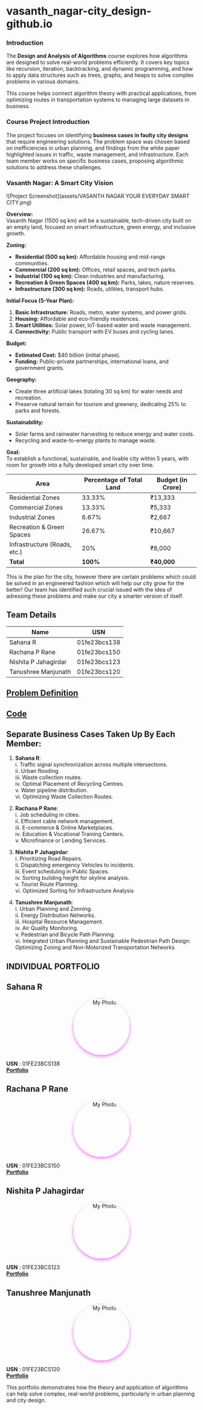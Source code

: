 # vasanth_nagar-city_design-github.io
### Introduction

The **Design and Analysis of Algorithms** course explores how algorithms are designed to solve real-world problems efficiently. It covers key topics like recursion, iteration, backtracking, and dynamic programming, and how to apply data structures such as trees, graphs, and heaps to solve complex problems in various domains.

This course helps connect algorithm theory with practical applications, from optimizing routes in transportation systems to managing large datasets in business.

### Course Project Introduction

The project focuses on identifying **business cases in faulty city designs** that require engineering solutions. The problem space was chosen based on inefficiencies in urban planning, and findings from the white paper highlighted issues in traffic, waste management, and infrastructure. Each team member works on specific business cases, proposing algorithmic solutions to address these challenges.



### **Vasanth Nagar: A Smart City Vision**  

![Project Screenshot](assets/VASANTH NAGAR YOUR EVERYDAY SMART CITY.png)

**Overview:**  
Vasanth Nagar (1500 sq km) will be a sustainable, tech-driven city built on an empty land, focused on smart infrastructure, green energy, and inclusive growth.  

**Zoning:**  
- **Residential (500 sq km):** Affordable housing and mid-range communities.  
- **Commercial (200 sq km):** Offices, retail spaces, and tech parks.  
- **Industrial (100 sq km):** Clean industries and manufacturing.  
- **Recreation & Green Spaces (400 sq km):** Parks, lakes, nature reserves.  
- **Infrastructure (300 sq km):** Roads, utilities, transport hubs.  

**Initial Focus (5-Year Plan):**  
1. **Basic Infrastructure:** Roads, metro, water systems, and power grids.  
2. **Housing:** Affordable and eco-friendly residences.  
3. **Smart Utilities:** Solar power, IoT-based water and waste management.  
4. **Connectivity:** Public transport with EV buses and cycling lanes.  

**Budget:**  
- **Estimated Cost:** $40 billion (initial phase).  
- **Funding:** Public-private partnerships, international loans, and government grants.  

**Geography:**  
- Create three artificial lakes (totaling 30 sq km) for water needs and recreation.  
- Preserve natural terrain for tourism and greenery, dedicating 25% to parks and forests.  

**Sustainability:**  
- Solar farms and rainwater harvesting to reduce energy and water costs.  
- Recycling and waste-to-energy plants to manage waste.  

**Goal:**  
To establish a functional, sustainable, and livable city within 5 years, with room for growth into a fully developed smart city over time.  


| Area                        | Percentage of Total Land | Budget (in Crore) |
|-----------------------------|--------------------------|-------------------|
| Residential Zones            | 33.33%                   | ₹13,333           |
| Commercial Zones             | 13.33%                   | ₹5,333            |
| Industrial Zones             | 6.67%                    | ₹2,667            |
| Recreation & Green Spaces    | 26.67%                   | ₹10,667           |
| Infrastructure (Roads, etc.) | 20%                      | ₹8,000            |
| **Total**                    | **100%**                 | **₹40,000**       |


This is the plan for the city, however there are certain problems which could be solved in an engineered fashion which will help our city grow for the better!
Our team has identified such crucial issued with the idea of adressing these problems and make our city a smarter version of itself.

## Team Details

| **Name**                 | **USN**          |
|--------------------------|------------------|
| Sahana R                | 01fe23bcs138     |
| Rachana P Rane          | 01fe23bcs150     |
| Nishita P Jahagirdar   | 01fe23bcs123     |
| Tanushree Manjunath     | 01fe23bcs120     |


## [Problem Definition](Problem_Definition.md)
## [Code](https://github.com/Sahana8866/vasanth_nagar-city_design-github.io/blob/main/daa_project_code.cpp)

## Separate Business Cases Taken Up By Each Member:

1. **Sahana R**:  
   i.   Traffic signal synchronization across multiple intersections.  
   ii.  Urban flooding.  
   iii. Waste collection routes.  
   iv.  Optimal Placement of Recycling Centres.  
   v.   Water pipeline distribution.                                                                                                                               
   vi.  Optimizing Waste Collection Routes.


2. **Rachana P Rane**:  
   i.   Job scheduling in cities.  
   ii.  Efficient cable network management.  
   iii. E-commerce & Online Marketplaces.                                                                                                                          
   iv.  Education & Vocational Training Centers.                                                                                                                   
   v.   Microfinance or Lending Services.                                                                                                                          
   
   
3. **Nishita P Jahagirdar**:  
   i.   Prioritizing Road Repairs.  
   ii.  Dispatching emergency Vehicles to incidents.  
   iii. Event scheduling in Public Spaces.  
   iv.  Sorting building height for skyline analysis.  
   v.   Tourist Route Planning.  
   vi.  Optimized Sorting for Infrastructure Analysis
   

5. **Tanushree Manjunath**:  
   i.   Urban Planning and Zonning.  
   ii.  Energy Distribution Networks.  
   iii. Hospital Resource Management.  
   iv.  Air Quality Monitoring.  
   v.   Pedestrian and Bicycle Path Planning.<br>
   vi.  Integrated Urban Planning and Sustainable Pedestrian Path Design: Optimizing Zoning and Non-Motorized Transportation Networks



## INDIVIDUAL PORTFOLIO

## **Sahana R**
<div style="text-align: center;">
  <img src="sahana2.jpg" alt="My Photo" title="Sahana R" style="width: 150px; border-radius: 100px; box-shadow: 0px 4px 8px rgba(238, 130, 238, 1);">
</div>

 **USN**      : 01FE23BCS138                                                                                                                                       
 [**Portfolio**](https://sahana8866.github.io/rsahana.github.io/)



## **Rachana P Rane**
<div style="text-align: center;">
  <img src="rachana.jpg" alt="My Photo" title="Rachana P Rane" style="width: 150px; border-radius: 100px; box-shadow: 0px 4px 8px rgba(238, 130, 238, 1);">
</div>

 **USN**      : 01FE23BCS150                                                                                                                                       
 [**Portfolio**](https://rachanarane25.github.io/portfolio.github.io/)

 

## **Nishita P Jahagirdar**
<div style="text-align: center;">
  <img src="nishita.jpg" alt="My Photo" title="Nishita P Jahagirdhar" style="width: 150px; border-radius: 100px; box-shadow: 0px 4px 8px rgba(238, 130, 238, 1);">
</div>

 **USN**      : 01FE23BCS123                                                                                                                                       
 [**Portfolio**](https://nishita-jahagirdar.github.io/Nishita.github.io/)



## **Tanushree Manjunath**
<div style="text-align: center;">
  <img src="tanushree.jpg" alt="My Photo" title="Tanushree Manjunath" style="width: 150px; border-radius: 100px; box-shadow: 0px 4px 8px rgba(238, 130, 238, 1);">
</div>

 **USN**      : 01FE23BCS120                                                                                                                                       
 [**Portfolio**](https://01fe23bcs120.github.io/)


   This portfolio demonstrates how the theory and application of algorithms can help solve complex, real-world problems, particularly in urban planning and city 
   design.

   
